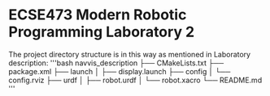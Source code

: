 # ECSE473 Modern Robotic Programming Laboratory 2
The project directory structure is in this way as mentioned in Laboratory description:
'''bash
navvis_description
├── CMakeLists.txt
├── package.xml
├── launch
│   ├── display.launch 
├── config
│   └── config.rviz
├── urdf
│   ├── robot.urdf
│   └── robot.xacro
└── README.md
'''


